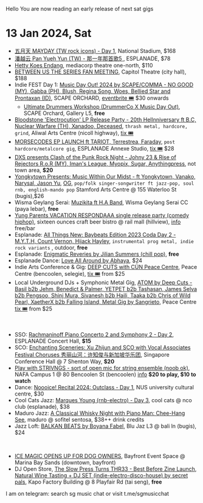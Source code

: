 Hello You are now reading an early release of next sat gigs

# 13 Jan 2024, Sat
- [五月天 MAYDAY (TW rock icons) - Day 1](https://ticketmaster.sg/activity/detail/24_mayday), National Stadium, $168
- [潘越云 Pan Yueh Yun (TW) -  那一年那首歌5 ](https://sistic.com.sg/events/pan0124), ESPLANADE, $78
- [Hetty Koes Endang](https://ticketmaster.sg/activity/detail/24_melodies), mediacorp theatre one-north, $110
- [BETWEEN US THE SERIES FAN MEETING](https://allaccess-asia.bigtix.io/events/BETWEEN1), Capitol Theatre (city hall), $188
- Indie FEST Day 1: [Music Day Out! 2024 by SCAPE/COMMA - NO GOOD (MY), Gabba (PH), Blush, Regina Song, Woes, Bellied Star and Prontaxan (ID)](https://mdo2024.peatix.com/), SCAPE ORCHARD, [eventbrite 🎟](https://eventbrite.sg/e/760241110627) $30 onwards
	- [Ultimate Drummers Workshop (DrummerCo X Music Day Out)](https://eventbrite.sg/e/788830371877), SCAPE Orchard, Gallery L5, **free**
- [Bloodstone 'Electrocution' LP Release Party - 20th Hellnniversary ft B.C, Nuclear Warfare (TH),  Xanadoo, Deceased](https://www.instagram.com/p/CzGpHxKBYV2/), `thrash metal, hardcore, grind`,  Aliwal Arts Centre (nicoll highway), [tix 🎟](https://bloodstonethrash.peatix.com/)
- [MORSECODES EP LAUNCH ft TARIOT, Terrestrea, Faraday](https://www.instagram.com/p/C1TzPAdrUls/), `post hardcore/metalcore gig`, ESPLANADE Annexe Studio, [tix 🎟](https://eventbrite.com/e/769600815757) $28
- [DXS presents Clash of the Punk Rock Night - Johny 23 & Rise of Rejectors R.o.R (MY), Iman's League, Myopix, Sugar, Anythingpress](https://www.instagram.com/p/C0iVegQhXp7/), not town area, **$20**
- [Yongkytown Presents: Music Within Our Midst - ft Yongkytown, Vanako, Narysal, Jason Yu](https://www.yongkytown.com/musicwithinourmidst), [OG](https://www.instagram.com/p/CzTcw1kRAOI/), `pop/folk singer-songwriter ft jazz-pop, soul rnb, english-mando pop` Stamford Arts Centre @ 155 Waterloo St (bugis),$26
- Wisma Geylang Serai: [Muzikita ft H.A Band](https://www.instagram.com/p/C1ojQfMNAVr/), Wisma Geylang Serai CC (paya lebar), **free**
- [Yung Parents VACATION RESPONDAAA single release party (comedy hiphop)](https://www.instagram.com/p/C1CEhsPyStD/), sixteen ounces craft beer bistro @ rail mall (hillview), [info](https://www.instagram.com/p/C1Q7FnBy0fM/) free/bar
- Esplanade: [All Things New: Baybeats Edition 2023 Coda Day 2 - M.Y.T.H, Count Vernon, Hijack Hayley](https://esplanade.com/whats-on/festivals-and-series/free-programmes/2024/all-things-new/all-things-new-baybeats-edition), `instrumental prog metal, indie rock variants` , outdoor, **free**
- Esplanade: [Enigmatic Reveries by Jilian Summers (chill pop)](https://esplanade.com/whats-on/festivals-and-series/free-programmes/2024/all-things-new/enigmatic-reveries), **free**
- Esplanade Dance: [Love All Around by Abhaya](https://esplanade.com/whats-on/festivals-and-series/series/raga/love-all-around), $24
- Indie Arts Conference & Gig: [DEEP CUTS with CŪN Peace Centre](https://www.instagram.com/p/C1rtwQpRlFN/?), Peace Centre (bencoolen, selegie), [tix 🎟](https://www.eventbrite.com/e/776942073657) from $25
- Local Underground DJs + Symphonic Metal Gig, [ATOM by Deep Cuts - Basil b2b Jehm, Benedict & Palmer, YETPET b2b Tashasan, James Selva b2b Pengsoo, Shinj Mura, Sivanesh b2b Haili, Taaka b2b Chris of Wild Pearl, XaetherX b2b Falling Island, Metal Gig by Sangrieto](https://www.instagram.com/p/C1rNWLtRq96/), Peace Centre [tix 🎟](https://eventbrite.sg/e/760241110627) from $25

&nbsp;

- SSO: [Rachmaninoff Piano Concerto 2 and Symphony 2 - Day 2](https://www.sso.org.sg/whats-on/rachmaninoff-piano-concerto-2-symphony-2), ESPLANADE Concert Hall, **$15**
- SCO: [Enchanting Sceneries: Xu Zhijun and SCO with Vocal Associates Festival Choruses 秀丽山河：许知俊与新加坡华乐团](https://sistic.com.sg/events/enchanting0124), Singapore Conference Hall @ 7 Shenton Way, **$20**
- [Play with STRIVNGS - sort of open mic for string ensemble (noob ok)](https://www.instagram.com/p/C1KGC00SDJV/), NAFA Campus 1 @ 80 Bencoolen St (bencoolen) [info](https://issuu.com/strivngs/docs/play_with_strivngs_2024?) **$20 to play, $10 to watch**
- Dance: [Noooice! Recital 2024: Outclass - Day 1](https://sg.bookmyshow.com/events/OUTCLASS), NUS university cultural centre, $30
- Cool Cats Jazz: [Marques Young (rnb-electro) - Day 3](https://feverup.com/m/141100), cool cats @ nco club (esplanade), $38
- Maduro Jazz: [A Classical Whisky Night with Piano Man: Chee-Hang See](https://eventbrite.com/e/786512378697), maduro @ sofitel sentosa, $38++ drink credits 
- Jazz Loft: [BALKAN BEATS by Boyana Fabel](https://eventbrite.sg/e/775391796737), Blu Jaz L3 @ bali ln (bugis), $24

&nbsp;

- [ICE MAGIC OPENS UP FOR DOG OWNERS](https://sg.news.yahoo.com/4-paws-ice-magic-asia-winter-wonderland-opens-doors-furry-friends-2-exclusive-weekends-january-060255620.html), Bayfront Event Space @ Marina Bay Sands (downtown, bayfront)
- DJ Open Store, [The Slow Press Turns THR33 - Best Before Zine Launch, Natural Wine Tasting +  DJ SET (indie-electro-disco-house) by secret pals](https://www.instagram.com/p/C1a2nlFySuq/), Kapo Factory Building @ 8 Playfair Rd (tai seng), **free**


I am on telegram: search sg music chat or visit t.me/sgmusicchat


